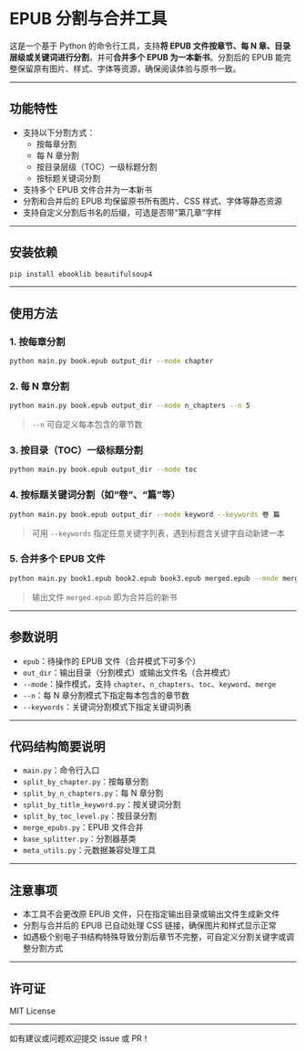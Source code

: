 # EPUB 分割与合并工具

这是一个基于 Python 的命令行工具，支持**将 EPUB 文件按章节、每 N 章、目录层级或关键词进行分割**，并可**合并多个 EPUB 为一本新书**。分割后的 EPUB 能完整保留原有图片、样式、字体等资源，确保阅读体验与原书一致。

---

## 功能特性

- 支持以下分割方式：
  - 按每章分割
  - 每 N 章分割
  - 按目录层级（TOC）一级标题分割
  - 按标题关键词分割
- 支持多个 EPUB 文件合并为一本新书
- 分割和合并后的 EPUB 均保留原书所有图片、CSS 样式、字体等静态资源
- 支持自定义分割后书名的后缀，可选是否带“第几章”字样

---

## 安装依赖

```bash
pip install ebooklib beautifulsoup4
```

---

## 使用方法

### 1. 按每章分割

```bash
python main.py book.epub output_dir --mode chapter
```

### 2. 每 N 章分割

```bash
python main.py book.epub output_dir --mode n_chapters --n 5
```
> `--n` 可自定义每本包含的章节数

### 3. 按目录（TOC）一级标题分割

```bash
python main.py book.epub output_dir --mode toc
```

### 4. 按标题关键词分割（如“卷”、“篇”等）

```bash
python main.py book.epub output_dir --mode keyword --keywords 卷 篇
```
> 可用 `--keywords` 指定任意关键字列表，遇到标题含关键字自动新建一本

### 5. 合并多个 EPUB 文件

```bash
python main.py book1.epub book2.epub book3.epub merged.epub --mode merge
```
> 输出文件 `merged.epub` 即为合并后的新书

---

## 参数说明

- `epub`：待操作的 EPUB 文件（合并模式下可多个）
- `out_dir`：输出目录（分割模式）或输出文件名（合并模式）
- `--mode`：操作模式，支持 `chapter`、`n_chapters`、`toc`、`keyword`、`merge`
- `--n`：每 N 章分割模式下指定每本包含的章节数
- `--keywords`：关键词分割模式下指定关键词列表

---

## 代码结构简要说明

- `main.py`：命令行入口
- `split_by_chapter.py`：按每章分割
- `split_by_n_chapters.py`：每 N 章分割
- `split_by_title_keyword.py`：按关键词分割
- `split_by_toc_level.py`：按目录分割
- `merge_epubs.py`：EPUB 文件合并
- `base_splitter.py`：分割器基类
- `meta_utils.py`：元数据兼容处理工具

---

## 注意事项

- 本工具不会更改原 EPUB 文件，只在指定输出目录或输出文件生成新文件
- 分割与合并后的 EPUB 已自动处理 CSS 链接，确保图片和样式显示正常
- 如遇极个别电子书结构特殊导致分割后章节不完整，可自定义分割关键字或调整分割方式

---

## 许可证

MIT License

---

如有建议或问题欢迎提交 issue 或 PR！